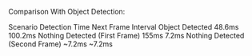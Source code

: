 Comparison With Object Detection:

Scenario	                        Detection Time	    Next Frame Interval
Object Detected	                        48.6ms	            100.2ms
Nothing Detected (First Frame)	        155ms	            7.2ms
Nothing Detected (Second Frame)	        ~7.2ms	            ~7.2ms
